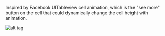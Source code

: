 Inspired by Facebook UITableview cell animation, which is the "see more" button on the cell that could dynamically change the cell height with animation.

![alt tag](https://raw.githubusercontent.com/Mononster/SwiftCellContentHeightAnimation/gif/seeMore.gif)
